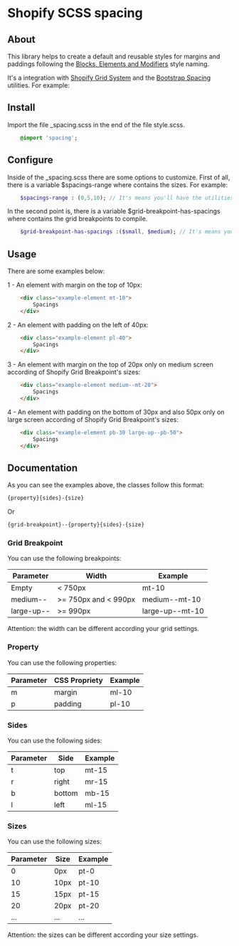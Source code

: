 # Shopify SCSS spacing

## About

This library helps to create a default and reusable styles for margins and paddings following the [Blocks, Elements and Modifiers](http://getbem.com/introduction/) style naming.

It's a integration with [Shopify Grid System](https://www.shopify.com/partners/blog/css-grid) and the [Bootstrap Spacing](https://getbootstrap.com/docs/4.3/utilities/spacing/) utilities. For example:

## Install

Import the file _spacing.scss in the end of the file style.scss.

```sass
    @import 'spacing';
```
## Configure

Inside of the _spacing.scss there are some options to customize. First of all, there is a variable $spacings-range where contains the sizes. For example:

```sass
    $spacings-range : (0,5,10); // It's means you'll have the utilities only on those sizes (0px, 5px and 10px).
```

In the second point is, there is a variable $grid-breakpoint-has-spacings where contains the grid breakpoints to compile.

```sass
    $grid-breakpoint-has-spacings :($small, $medium); // It's means you'll have the utilities just for small and medium width.
```

## Usage

There are some examples below:

1 - An element with margin on the top of 10px: 

```html
    <div class="example-element mt-10">
        Spacings
    </div>
```
2 - An element with padding on the left of 40px: 

```html
    <div class="example-element pl-40">
        Spacings
    </div>
```

3 - An element with margin on the top of 20px only on medium screen according of Shopify Grid Breakpoint's sizes:

```html
    <div class="example-element medium--mt-20">
        Spacings
    </div>
```

4 - An element with padding on the bottom of 30px and also 50px only on large screen according of Shopify Grid Breakpoint's sizes:

```html
    <div class="example-element pb-30 large-up--pb-50">
        Spacings
    </div>
```

## Documentation

As you can see the examples above, the classes follow this format: 

```html
{property}{sides}-{size}
```
Or
```html
{grid-breakpoint}--{property}{sides}-{size}
```

### Grid Breakpoint

You can use the following breakpoints: 

Parameter     | Width                 | Example
------------- | ----------------------|------
Empty         | < 750px               | mt-10
medium--      | \>= 750px and < 990px | medium--mt-10
large-up--    | \>= 990px             | large-up--mt-10

Attention: the width can be different according your grid settings.

### Property

You can use the following properties:

Parameter     | CSS Propriety | Example
------------- | --------------|-------- 
m             | margin        | ml-10
p             | padding       | pl-10

### Sides

You can use the following sides:

Parameter     | Side         | Example
------------- | -------------|--------
t             | top          | mt-15
r             | right        | mr-15
b             | bottom       | mb-15
l             | left         | ml-15

### Sizes

You can use the following sizes:

Parameter     | Size         | Example
------------- | -------------|--------
0             | 0px          | pt-0
10            | 10px         | pt-10
15            | 15px         | pt-15
20            | 20px         | pt-20
...           | ...          | ...

Attention: the sizes can be different according your size settings.








